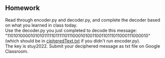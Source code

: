 ## Homework
Read through encoder.py and decoder.py, and complete the decoder based on what you learned in class today. \
Use the decoder.py you just completed to decode this message: "1101010000101010111110111110111000101001100110111011000111000010" (which should be in [cipheredText.txt](cipheredText.txt) if you didn't run encoder.py).\
The key is stuy2022. Submit your deciphered message as txt file on Google Classroom.
